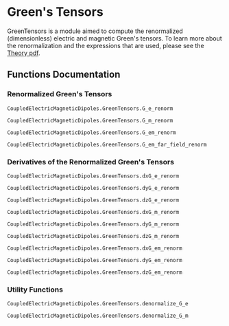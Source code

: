 # Green's Tensors

GreenTensors is a module aimed to compute the renormalized (dimensionless) electric and magnetic Green's tensors. To learn more about the renormalization and the expressions that are used, please see the [Theory pdf](https://augustinmuster.github.io/assets/CoupledElectricMagneticDipoles_0_1_0.pdf).

## Functions Documentation

### Renormalized Green's Tensors
```@docs
CoupledElectricMagneticDipoles.GreenTensors.G_e_renorm
```
```@docs
CoupledElectricMagneticDipoles.GreenTensors.G_m_renorm
```
```@docs
CoupledElectricMagneticDipoles.GreenTensors.G_em_renorm
```
```@docs
CoupledElectricMagneticDipoles.GreenTensors.G_em_far_field_renorm
```
### Derivatives of the Renormalized Green's Tensors
```@docs
CoupledElectricMagneticDipoles.GreenTensors.dxG_e_renorm
```
```@docs
CoupledElectricMagneticDipoles.GreenTensors.dyG_e_renorm
```
```@docs
CoupledElectricMagneticDipoles.GreenTensors.dzG_e_renorm
```
```@docs
CoupledElectricMagneticDipoles.GreenTensors.dxG_m_renorm
```
```@docs
CoupledElectricMagneticDipoles.GreenTensors.dyG_m_renorm
```
```@docs
CoupledElectricMagneticDipoles.GreenTensors.dzG_m_renorm
```
```@docs
CoupledElectricMagneticDipoles.GreenTensors.dxG_em_renorm
```
```@docs
CoupledElectricMagneticDipoles.GreenTensors.dyG_em_renorm
```
```@docs
CoupledElectricMagneticDipoles.GreenTensors.dzG_em_renorm
```
### Utility Functions
```@docs
CoupledElectricMagneticDipoles.GreenTensors.denormalize_G_e
```
```@docs
CoupledElectricMagneticDipoles.GreenTensors.denormalize_G_m
```